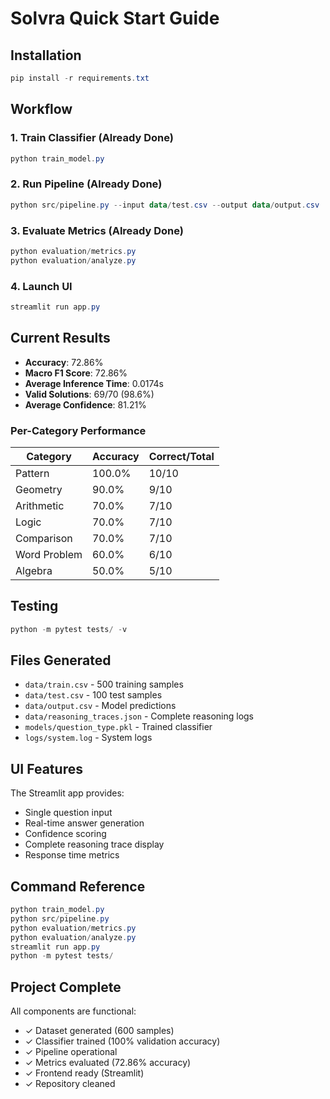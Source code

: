 # Solvra Quick Start Guide

## Installation

```powershell
pip install -r requirements.txt
```

## Workflow

### 1. Train Classifier (Already Done)
```powershell
python train_model.py
```

### 2. Run Pipeline (Already Done)
```powershell
python src/pipeline.py --input data/test.csv --output data/output.csv
```

### 3. Evaluate Metrics (Already Done)
```powershell
python evaluation/metrics.py
python evaluation/analyze.py
```

### 4. Launch UI
```powershell
streamlit run app.py
```

## Current Results

- **Accuracy**: 72.86%
- **Macro F1 Score**: 72.86%
- **Average Inference Time**: 0.0174s
- **Valid Solutions**: 69/70 (98.6%)
- **Average Confidence**: 81.21%

### Per-Category Performance

| Category | Accuracy | Correct/Total |
|----------|----------|---------------|
| Pattern | 100.0% | 10/10 |
| Geometry | 90.0% | 9/10 |
| Arithmetic | 70.0% | 7/10 |
| Logic | 70.0% | 7/10 |
| Comparison | 70.0% | 7/10 |
| Word Problem | 60.0% | 6/10 |
| Algebra | 50.0% | 5/10 |

## Testing

```powershell
python -m pytest tests/ -v
```

## Files Generated

- `data/train.csv` - 500 training samples
- `data/test.csv` - 100 test samples
- `data/output.csv` - Model predictions
- `data/reasoning_traces.json` - Complete reasoning logs
- `models/question_type.pkl` - Trained classifier
- `logs/system.log` - System logs

## UI Features

The Streamlit app provides:
- Single question input
- Real-time answer generation
- Confidence scoring
- Complete reasoning trace display
- Response time metrics

## Command Reference

```powershell
python train_model.py
python src/pipeline.py
python evaluation/metrics.py
python evaluation/analyze.py
streamlit run app.py
python -m pytest tests/
```

## Project Complete

All components are functional:
- ✓ Dataset generated (600 samples)
- ✓ Classifier trained (100% validation accuracy)
- ✓ Pipeline operational
- ✓ Metrics evaluated (72.86% accuracy)
- ✓ Frontend ready (Streamlit)
- ✓ Repository cleaned

